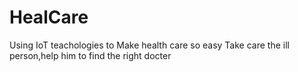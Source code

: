 # HealCare
Using IoT teachologies to Make health care so easy
Take care the ill person,help him to find the right docter 
